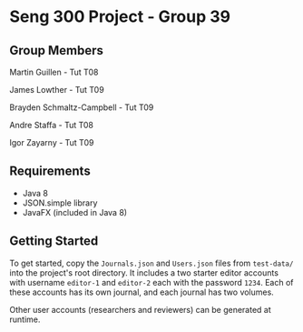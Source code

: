# Seng 300 Project - Group 39

## Group Members

Martin Guillen - Tut T08

James Lowther - Tut T09

Brayden Schmaltz-Campbell - Tut T09

Andre Staffa - Tut T08

Igor Zayarny - Tut T09

## Requirements

* Java 8
* JSON.simple library
* JavaFX (included in Java 8)

## Getting Started

To get started, copy the `Journals.json` and `Users.json` files from `test-data/` into the project's root directory.
It includes a two starter editor accounts with username `editor-1` and `editor-2` each with the password `1234`.
Each of these accounts has its own journal, and each journal has two volumes.

Other user accounts (researchers and reviewers) can be generated at runtime.

